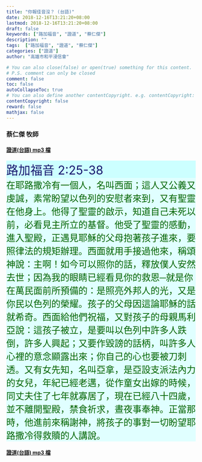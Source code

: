 ```yaml
---
title: "你報佳音沒？ (台語)"
date: 2018-12-16T13:21:20+08:00
lastmod: 2018-12-16T13:21:20+08:00
draft: false
keywords: ["路加福音", "證道", "蔡仁傑"]
description: ""
tags:  ["路加福音", "證道", "蔡仁傑"]
categories: ["證道"]
author: "高雄市和平浸信會"

# You can also close(false) or open(true) something for this content.
# P.S. comment can only be closed
comment: false
toc: false
autoCollapseToc: true
# You can also define another contentCopyright. e.g. contentCopyright: "This is another copyright."
contentCopyright: false
reward: false
mathjax: false
---
```


### 蔡仁傑 牧師

#### [證道(台語) mp3 檔](/mp3-s/s20181216t.mp3 "你報佳音沒？ - 台語")

<div
style="background-color:#CCFFFF"><font size="6", color="#191970">
路加福音 2:25-38
</font>
</div>

<div
style="background-color:#E0FFFF"><font size="5", color="#006400">
在耶路撒冷有一個人，名叫西面；這人又公義又虔誠，素常盼望以色列的安慰者來到，又有聖靈在他身上。他得了聖靈的啟示，知道自己未死以前，必看見主所立的基督。他受了聖靈的感動，進入聖殿，正遇見耶穌的父母抱著孩子進來，要照律法的規矩辦理。西面就用手接過他來，稱頌神說：主啊！如今可以照你的話，釋放僕人安然去世；因為我的眼睛已經看見你的救恩─就是你在萬民面前所預備的：是照亮外邦人的光，又是你民以色列的榮耀。孩子的父母因這論耶穌的話就希奇。西面給他們祝福，又對孩子的母親馬利亞說：這孩子被立，是要叫以色列中許多人跌倒，許多人興起；又要作毀謗的話柄，叫許多人心裡的意念顯露出來；你自己的心也要被刀刺透。又有女先知，名叫亞拿，是亞設支派法內力的女兒，年紀已經老邁，從作童女出嫁的時候，同丈夫住了七年就寡居了，現在已經八十四歲，並不離開聖殿，禁食祈求，晝夜事奉神。正當那時，他進前來稱謝神，將孩子的事對一切盼望耶路撒冷得救贖的人講說。
</font>
</div>

#### [證道(台語) mp3 檔](/mp3-s/s20181216t.mp3 "你報佳音沒？ - 台語")